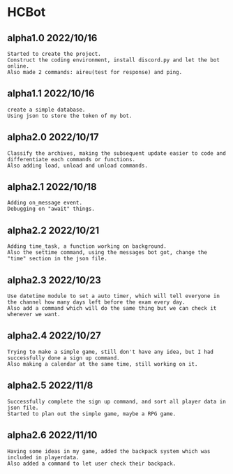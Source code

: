 # HCBot
## alpha1.0 2022/10/16
    Started to create the project.
    Construct the coding environment, install discord.py and let the bot online.
    Also made 2 commands: aireu(test for response) and ping.
## alpha1.1 2022/10/16
    create a simple database.
    Using json to store the token of my bot.
## alpha2.0 2022/10/17
    Classify the archives, making the subsequent update easier to code and differentiate each commands or functions.
    Also adding load, unload and unload commands.
## alpha2.1 2022/10/18
    Adding on_message event.
    Debugging on "await" things.
## alpha2.2 2022/10/21
    Adding time_task, a function working on background.
    Also the settime command, using the messages bot got, change the "time" section in the json file.
## alpha2.3 2022/10/23
    Use datetime module to set a auto timer, which will tell everyone in the channel how many days left before the exam every day.
    Also add a command which will do the same thing but we can check it whenever we want.
## alpha2.4 2022/10/27
    Trying to make a simple game, still don't have any idea, but I had successfully done a sign up command. 
    Also making a calendar at the same time, still working on it.
## alpha2.5 2022/11/8
    Successfully complete the sign up command, and sort all player data in json file.
    Started to plan out the simple game, maybe a RPG game.
## alpha2.6 2022/11/10
    Having some ideas in my game, added the backpack system which was included in playerdata.
    Also added a command to let user check their backpack. 
